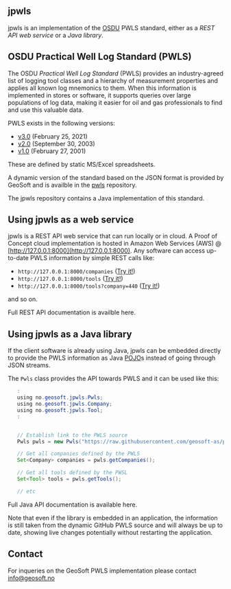 ## jpwls

jpwls is an implementation of the [OSDU](https://osduforum.org/OSDU) PWLS standard,
either as a _REST API web service_ or a _Java library_.


## OSDU Practical Well Log Standard (PWLS)

The OSDU _Practical Well Log Standard_ (PWLS) provides an industry-agreed list of logging tool
classes and a hierarchy of measurement properties and applies all known log mnemonics to them.
When this information is implemented in stores or software, it supports queries over large
populations of log data, making it easier for oil and gas professionals to find and use this
valuable data.

PWLS exists in the following versions:

* [v3.0](https://energistics.org/practical-well-log-standard) (February 25, 2021)
* [v2.0](https://energistics.org/sites/default/files/2023-03/pwls_20.htm) (September 30, 2003)
* [v1.0](https://energistics.org/sites/default/files/2023-03/pwls_10.htm) (February 27, 2001)

These are defined by static MS/Excel spreadsheets.

A dynamic version of the standard based on the JSON format
is provided by GeoSoft and is availble in the [pwls](https://github.com/geosoft-as/pwls) repository.

The jpwls repository contains a Java implementation of this standard.


## Using jpwls as a web service

jpwls is a REST API web service that can run locally or in cloud.
A Proof of Concept cloud implementation is hosted in Amazon Web Services (AWS) @ [http://127.0.0.1:8000](http://127.0.0.1:8000).
Any software can access up-to-date PWLS information by simple REST calls like:

* `http://127.0.0.1:8000/companies`          ([Try it!](http://127.0.0.1:8000/companies))
* `http://127.0.0.1:8000/tools`              ([Try it!](http://127.0.0.1:8000/tools))
* `http://127.0.0.1:8000/tools?company=440`  ([Try it!](http://127.0.0.1:8000/companies?company=440))

and so on.

Full REST API documentation is availble here.


## Using jpwls as a Java library

If the client software is already using Java, jpwls can be embedded
directly to provide the PWLS information as Java [POJO](https://en.wikipedia.org/wiki/Plain_old_Java_object)s
instead of going through JSON streams.

The `Pwls` class provides the API towards PWLS and it can be used like this:

```Java
   :
   using no.geosoft.jpwls.Pwls;
   using no.geosoft.jpwls.Company;
   using no.geosoft.jpwls.Tool;
   :


   // Establish link to the PWLS source
   Pwls pwls = new Pwls("https://raw.githubusercontent.com/geosoft-as/pwls/main/json");

   // Get all companies defined by the PWLS
   Set<Company> companies = pwls.getCompanies();

   // Get all tools defined by the PWSL
   Set<Tool> tools = pwls.getTools();

   // etc
```

Full Java API documentation is available here.

Note that even if the library is embedded in an application, the information is
still taken from the dynamic GitHub PWLS source and will always be up to date,
showing live changes potentially without restarting the application.


## Contact

For inqueries on the GeoSoft PWLS implementation please contact
[info@geosoft.no](mailto:info@geosoft.no)


